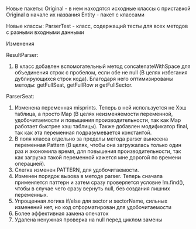 Новые пакеты:
Original - в нем находятся исходные классы с приставкой Original в начале их названия
Entity - пакет с классами

Новые классы:
ParserTest - класс, содержащий тесты для всех методов с разными входными данными

Изменения

ResultParser:
1.	В класс добавлен вспомогательный метод concatenateWithSpace для объединения строк с пробелом, если обе не null (В целях избегания дублирующихся строк кода). Благодаря него оптимизированы методы: getFullSeat, getFullRow и getFullSector.

ParserSeat:
1.	Изменена переменная misprints. Теперь в ней используется не Хэш таблица, а просто Map (В целях неизменяемости переменной, удобочитаемости и повышения производительности, так как Map работает быстрее хэш таблицы). Также добавлен модификатор final, так как эта переменная подразумевается константой. 
2.	В поля класса отдельно за пределы метода parser вынесена переменная Pattern (В целях, чтобы она загружалась только один раз и экономила время, для повышения производительности, так как загрузка такой переменной кажется мне дорогой по времени операцией).
3.	Слегка изменен PATTERN, для удобочитаемости.
4.	Изменен порядок вызова в методе parser. Теперь сначала применяется паттерн и затем сразу проверяется условие !m.find(), чтобы в случае чего сразу вернуть null, без создания лишних переменных.
5.	Упрощенная логика if/else для sector и sectorName, сильных изменений нет, но код отформатирован для удобочитаемости
6.	Более эффективная замена опечаток
7.	Удалена ненужная проверка на null перед циклом замены

